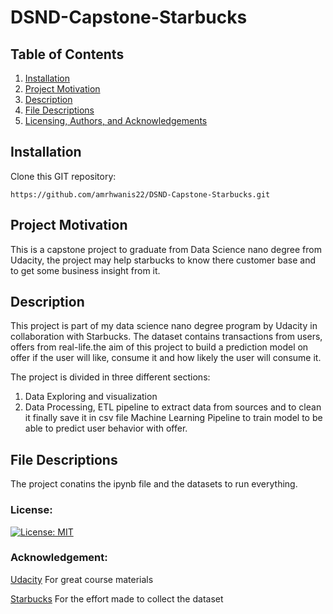 # DSND-Capstone-Starbucks

## Table of Contents
1)    [Installation](#installation)
2)    [Project Motivation](#Project-Motivation)
3)    [Description](#Description)
4)    [File Descriptions](#File-Descriptions)
6)    [Licensing, Authors, and Acknowledgements](#licensing-authors-and-acknowledgements)

## Installation
 Clone this GIT repository:

`
    https://github.com/amrhwanis22/DSND-Capstone-Starbucks.git
`

## Project Motivation
This is a capstone project to graduate from Data Science nano degree from Udacity, the project may help starbucks to know there customer base and to get some business insight from it.

## Description
This project is part of my data science nano degree program  by Udacity in collaboration with
Starbucks. The dataset contains transactions from users, offers from real-life.the aim of this project to build a prediction model on offer if the user will like, consume it and how likely the user will consume it.

The project is divided in three different sections:
1. Data Exploring and visualization
2. Data Processing, ETL pipeline to extract data from sources and to clean it finally save it in csv file
Machine Learning Pipeline to train model to be able to predict user behavior with offer.

## File Descriptions
The project conatins the ipynb file and the datasets to run everything.



### License:
[![License: MIT](https://img.shields.io/badge/License-MIT-yellow.svg)](https://opensource.org/licenses/MIT)


### Acknowledgement:

[Udacity](https://www.udacity.com/) For great course materials

[Starbucks](https://www.starbucks.com/) For the effort made to collect the dataset
